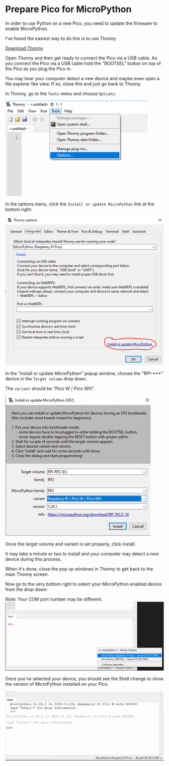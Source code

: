 # Prepare Pico for MicroPython

In order to use Python on a new Pico, you need to update the firmware to enable MicroPython.

I've found the easiest way to do this is to use Thonny. 

[Download Thonny](https://thonny.org/)

Open Thonny and then get ready to connect the Pico via a USB cable.  As you connect the Pico via a USB cable hold the "BOOTSEL" button on top of the Pico as you plug the Pico in.  

You may hear your computer detect a new device and maybe even open a file explorer like view.  If so, close this and just go back to Thonny.  

In Thonny, go to the `Tools` menu and choose `Options`:

![Thonny Options](/lessons/images/ThonnyOptions.PNG)


In the options menu, click the `Install or update MicroPython` link at the bottom right:

![Thonny Options Popup](/lessons/images/ThonnyOptionsPopup.PNG)

In the "Install or update MicroPython" popup window, choose the "RPI-***" device in the `Target volume` drop down.

The `variant` should be "Pico W / Pico WH".

![Thonny Firmware](/lessons/images/ThonnyFirmware.PNG)

Once the target volume and variant is set properly, click install.

It may take a minute or two to install and your computer may detect a new device during this process.

When it's done, close the pop up windows in Thonny to get back to the main Thonny screen.

Now go to the very bottom right to select your MicroPython enabled device from the drop down:

Note: Your COM port number may be different.
![Thonny Device](/lessons/images/ThonnyChoosePico.PNG)

Once you've selected your device, you should see the Shell change to show the version of MicroPython installed on your Pico.

![Thonny done](/lessons/images/ThonnyFinal.PNG)
